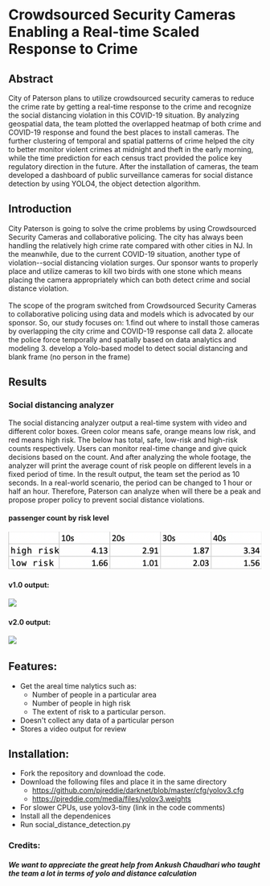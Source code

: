 # Crowdsourced Security Cameras Enabling a Real-time Scaled Response to Crime
## Abstract
City of Paterson plans to utilize crowdsourced security cameras to reduce the crime rate by getting a real-time response to the crime and recognize the social distancing violation in this COVID-19 situation. By analyzing geospatial data, the team plotted the overlapped heatmap of both crime and COVID-19 response and found the best places to install cameras. The further clustering of temporal and spatial patterns of crime helped the city to better monitor violent crimes at midnight and theft in the early morning, while the time prediction for each census tract provided the police key regulatory direction in the future.  After the installation of cameras, the team developed a dashboard of public surveillance cameras for social distance detection by using YOLO4, the object detection algorithm. 


## Introduction
City Paterson is going to solve the crime problems by using Crowdsourced Security Cameras and collaborative policing. The city has always been handling the relatively high crime rate compared with other cities in NJ. In the meanwhile, due to the current COVID-19 situation, another type of violation--social distancing violation surges. Our sponsor wants to properly place and utilize cameras to kill two birds with one stone which means placing the camera appropriately which can both detect crime and social distance violation.
<br></br>
The scope of the program switched from Crowdsourced Security Cameras to collaborative policing using data and models which is advocated by our sponsor. So, our study focuses on: 1.find out where to install those cameras by overlapping  the city crime and COVID-19 response call data 2. allocate the police force temporally and spatially based on data analytics and modeling 3. develop a Yolo-based model to detect social distancing and blank frame (no person in the frame)

## Results
### Social distancing analyzer
The social distancing analyzer output a real-time system with video and different color boxes. Green color means safe, orange means low risk, and red means high risk. The below has total, safe, low-risk and high-risk counts respectively. Users can monitor real-time change and give quick decisions based on the count. And after analyzing the whole footage, the analyzer will print the average count of risk people on different levels in a fixed period of time. In the result output, the team set the period as 10 seconds. In a real-world scenario, the period can be changed to 1 hour or half an hour. Therefore, Paterson can analyze when will there be a peak and propose proper policy to prevent social distance violations. 

#### passenger count by risk level
![](risk_count.png)

#### v1.0 output:

![](output.gif)


#### v2.0 output:
![](op2.gif)

## Features:
* Get the areal time nalytics such as:
   - Number of people in a particular area
   - Number of people in high risk
   - The extent of risk to a particular person.
* Doesn't collect any data of a particular person
* Stores a video output for review


## Installation:
* Fork the repository and download the code.
* Download the following files and place it in the same directory
   - https://github.com/pjreddie/darknet/blob/master/cfg/yolov3.cfg
   - https://pjreddie.com/media/files/yolov3.weights
* For slower CPUs, use yolov3-tiny (link in the code comments)
* Install all the dependenices
* Run social_distance_detection.py
### Credits:
##### We want to appreciate the great help from Ankush Chaudhari who taught the team a lot in terms of yolo and distance calculation
